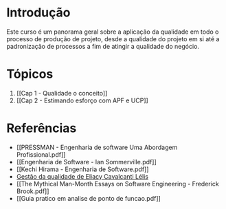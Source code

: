 # Introdução
Este curso é um panorama geral sobre a aplicação da qualidade em todo o processo de produção de projeto, desde a qualidade do projeto em si até a padronização de processos a fim de atingir a qualidade do negócio.
# Tópicos
1. [[Cap 1 - Qualidade o conceito]]
2. [[Cap 2 - Estimando esforço com APF e UCP]]
# Referências
- [[PRESSMAN - Engenharia de software Uma Abordagem Profissional.pdf]]
- [[Engenharia de Software - Ian Sommerville.pdf]]
- [[Kechi Hirama - Engenharia de Software.pdf]]
- [Gestão da qualidade de Eliacy Cavalcanti Lélis](https://www.bvirtual.com.br/NossoAcervo/Publicacao/184057)
- [[The Mythical Man-Month Essays on Software Engineering - Frederick Brook.pdf]]
- [[Guia pratico em analise de ponto de funcao.pdf]]